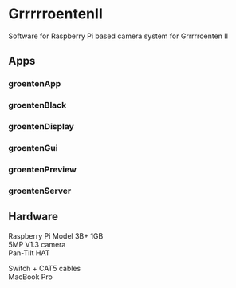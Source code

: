 # GrrrrroentenII
Software for Raspberry Pi based camera system for Grrrrroenten II  

## Apps  
### groentenApp  
### groentenBlack  
### groentenDisplay  
### groentenGui  
### groentenPreview  
### groentenServer  

## Hardware  
Raspberry Pi Model 3B+ 1GB  
5MP V1.3 camera  
Pan-Tilt HAT  

Switch + CAT5 cables  
MacBook Pro  

